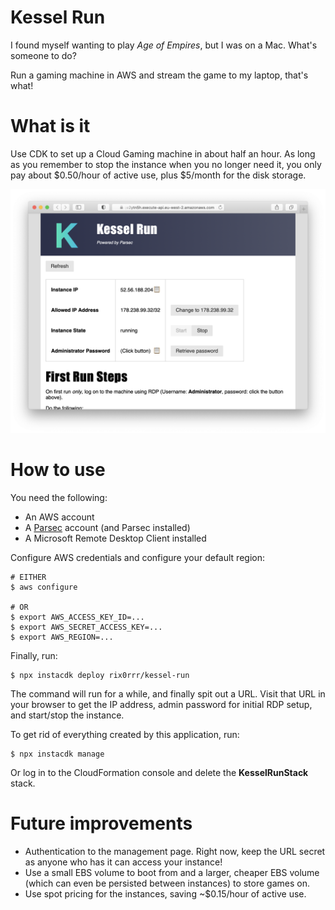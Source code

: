# Kessel Run

I found myself wanting to play *Age of Empires*, but I was on a Mac. What's someone to do?

Run a gaming machine in AWS and stream the game to my laptop, that's what!

# What is it

Use CDK to set up a Cloud Gaming machine in about half an hour. As long as you remember to stop the instance when you no
longer need it, you only pay about $0.50/hour of active use, plus $5/month for the disk storage.

![screenshot](screenshot.png)

# How to use

You need the following:

* An AWS account
* A [Parsec](https://parsec.app) account (and Parsec installed)
* A Microsoft Remote Desktop Client installed

Configure AWS credentials and configure your default region:

```
# EITHER
$ aws configure

# OR
$ export AWS_ACCESS_KEY_ID=...
$ export AWS_SECRET_ACCESS_KEY=...
$ export AWS_REGION=...
```

Finally, run:

```
$ npx instacdk deploy rix0rrr/kessel-run
```

The command will run for a while, and finally spit out a URL. Visit that URL in your browser to
get the IP address, admin password for initial RDP setup, and start/stop the instance.

To get rid of everything created by this application, run:

```
$ npx instacdk manage
```

Or log in to the CloudFormation console and delete the **KesselRunStack** stack.

# Future improvements

- Authentication to the management page. Right now, keep the URL secret as anyone who has it
  can access your instance!
- Use a small EBS volume to boot from and a larger, cheaper EBS volume (which can even be persisted between instances)
  to store games on.
- Use spot pricing for the instances, saving ~$0.15/hour of active use.
